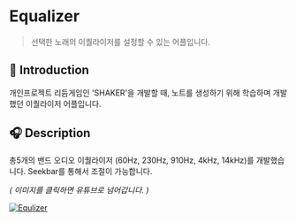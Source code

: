 Equalizer
=============
> 선택한 노래의 이퀄라이저를 설정할 수 있는 어플입니다.

📝 Introduction
------------
개인프로젝트 리듬게임인 'SHAKER'을 개발할 때, 
노트를 생성하기 위해 학습하며 개발했던 이퀄라이저 어플입니다.


:headphones: Description
-----------
총5개의 밴드 오디오 이퀄라이저 (60Hz, 230Hz, 910Hz, 4kHz, 14kHz)를 개발했습니다.
Seekbar를 통해서 조절이 가능합니다.  

*( 이미지를 클릭하면 유튜브로 넘어갑니다. )*

[![Equlizer](https://user-images.githubusercontent.com/44610250/69215249-83b24400-0bac-11ea-91ba-37c4938e8a2c.PNG)](https://www.youtube.com/watch?v=jRKhWOrSM2s&feature=youtu.be)

</hr>
